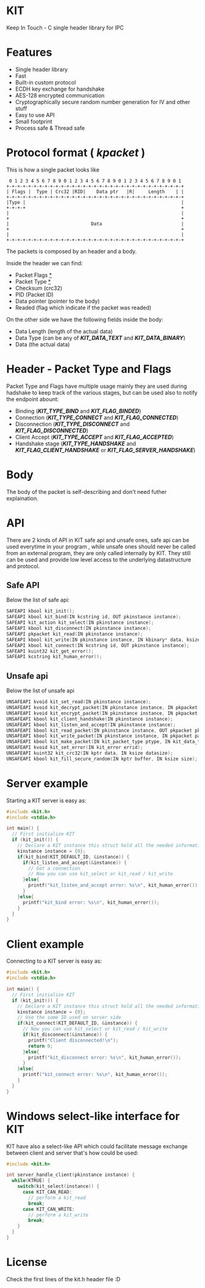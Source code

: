# KIT
Keep In Touch - C single header library for IPC

# Features
 - Single header library
 - Fast
 - Built-in custom protocol
 - ECDH key exchange for handshake
 - AES-128 encrypted communication
 - Cryptographically secure random number generation for IV and other stuff
 - Easy to use API
 - Small footprint
 - Process safe & Thread safe

# Protocol format ( *kpacket* )

This is how a single packet looks like

```
 0 1 2 3 4 5 6 7 8 9 0 1 2 3 4 5 6 7 8 9 0 1 2 3 4 5 6 7 8 9 0 1
+-+-+-+-+-+-+-+-+-+-+-+-+-+-+-+-+-+-+-+-+-+-+-+-+-+-+-+-+-+-+-+-+
| Flags |  Type | Crc32 |RID|    Data ptr   |R|     Length    | |
+-+-+-+-+-+-+-+-+-+-+-+-+-+-+-+-+-+-+-+-+-+-+-+-+-+-+-+-+-+-+-+-+
|Type |                                                         |
+-+-+-+                                                         +
|                                                               |
+                                                               +
|                              Data                             |
+                                                               +
|                                                               |
+-+-+-+-+-+-+-+-+-+-+-+-+-+-+-+-+-+-+-+-+-+-+-+-+-+-+-+-+-+-+-+-+
```
The packets is composed by an header and a body.

Inside the header we can find:
 - Packet Flags [\*](#header---packet-type-and-flags)
 - Packet Type [\*](#header---packet-type-and-flags)
 - Checksum (crc32)
 - PID (Packet ID)
 - Data pointer (pointer to the body)
 - Readed (flag which indicate if the packet was readed)

On the other side we have the following fields inside the body:
 - Data Length (length of the actual data)
 - Data Type (can be any of ***KIT_DATA_TEXT*** and ***KIT_DATA_BINARY***)
 - Data (the actual data)

# Header - Packet Type and Flags

Packet Type and Flags have multiple usage mainly they are used during hadshake to keep track of the various stages, but can be used also to notify the endpoint abount:
 - Binding (***KIT_TYPE_BIND*** and ***KIT_FLAG_BINDED***)
 - Connection (***KIT_TYPE_CONNECT*** and ***KIT_FLAG_CONNECTED***)
 - Disconnection (***KIT_TYPE_DISCONNECT*** and ***KIT_FLAG_DISCONNECTED***)
 - Client Accept (***KIT_TYPE_ACCEPT*** and ***KIT_FLAG_ACCEPTED***)
 - Handshake stage (***KIT_TYPE_HANDSHAKE*** and ***KIT_FLAG_CLIENT_HANDSHAKE*** or ***KIT_FLAG_SERVER_HANDSHAKE***)

# Body

The body of the packet is self-describing and don't need futher explaination.

# API
There are 2 kinds of API in KIT safe api and unsafe ones, safe api can be used everytime in your program , while unsafe ones should never be called from an external program, they are only called internally by KIT. They still can be used and provide low level access to the underlying datastructure and protocol.

## Safe API

Below the list of safe api:

```c
SAFEAPI kbool kit_init();
SAFEAPI kbool kit_bind(IN kcstring id, OUT pkinstance instance);
SAFEAPI kit_action kit_select(IN pkinstance instance);
SAFEAPI kbool kit_disconnect(IN pkinstance instance);
SAFEAPI pkpacket kit_read(IN pkinstance instance);
SAFEAPI kbool kit_write(IN pkinstance instance, IN kbinary* data, ksize length);
SAFEAPI kbool kit_connect(IN kcstring id, OUT pkinstance instance);
SAFEAPI kuint32 kit_get_error();
SAFEAPI kcstring kit_human_error();
```

## Unsafe api

Below the list of unsafe api

```c
UNSAFEAPI kvoid kit_set_read(IN pkinstance instance);
UNSAFEAPI kvoid kit_decrypt_packet(IN pkinstance instance, IN pkpacket pkt);
UNSAFEAPI kvoid kit_encrypt_packet(IN pkinstance instance, IN pkpacket pkt);
UNSAFEAPI kbool kit_client_handshake(IN pkinstance instance);
UNSAFEAPI kbool kit_listen_and_accept(IN pkinstance instance);
UNSAFEAPI kbool kit_read_packet(IN pkinstance instance, OUT pkpacket pkt);
UNSAFEAPI kbool kit_write_packet(IN pkinstance instance, IN pkpacket packet);
UNSAFEAPI kbool kit_make_packet(IN kit_packet_type ptype, IN kit_data_type dtype, IN kit_packet_flags flags, IN ksize datasize, IN kptr data, OUT pkpacket packet);
UNSAFEAPI kvoid kit_set_error(IN kit_error errid);
UNSAFEAPI kuint32 kit_crc32(IN kptr data, IN ksize datasize);
UNSAFEAPI kbool kit_fill_secure_random(IN kptr buffer, IN ksize size);
```

# Server example

Starting a KIT server is easy as:

```c
#include <kit.h>
#include <stdio.h>

int main() {
  // First initialize KIT
  if (kit_init()) {
    // Declare a KIT instance this struct hold all the needed information for KIT to works
    kinstance instance = {0};
    if(kit_bind(KIT_DEFAULT_ID, &instance)) {
      if(kit_listen_and_accept(&instance)) {
        // Got a connection
        // Now you can use kit_select or kit_read / kit_write
      }else{
        printf("kit_listen_and_accept error: %s\n", kit_human_error());
      }
    }else{
      printf("kit_bind error: %s\n", kit_human_error());
    }
  }
}
```

# Client example

Connecting to a KIT server is easy as:

```c
#include <kit.h>
#include <stdio.h>

int main() {
  // First initialize KIT
  if (kit_init()) {
    // Declare a KIT instance this struct hold all the needed information for KIT to works
    kinstance instance = {0};
    // Use the same ID used on server side
    if(kit_connect(KIT_DEFAULT_ID, &instance)) {
      // Now you can use kit_select or kit_read / kit_write
      if(kit_disconnect(&instance)) {
        printf("Client disconnected!\n");
        return 0;
      }else{
        printf("kit_disconnect error: %s\n", kit_human_error());
      }
    }else{
      printf("kit_connect error: %s\n", kit_human_error());
    }
  }
}
```

# Windows select-like interface for KIT

KIT have also a select-like API which could facilitate message exchange between client and server that's how could be used:

```c
#include <kit.h>

int server_handle_client(pkinstance instance) {
  while(KTRUE) {
    switch(kit_select(instance)) {
      case KIT_CAN_READ:
        // perform a kit_read
        break;
      case KIT_CAN_WRITE:
        // perform a kit_write
        break;
    }
  }
}
```

# License

Check the first lines of the kit.h header file :D

